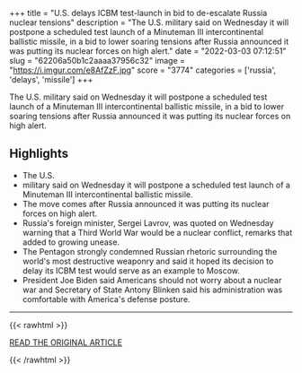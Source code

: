+++
title = "U.S. delays ICBM test-launch in bid to de-escalate Russia nuclear tensions"
description = "The U.S. military said on Wednesday it will postpone a scheduled test launch of a Minuteman III intercontinental ballistic missile, in a bid to lower soaring tensions after Russia announced it was putting its nuclear forces on high alert."
date = "2022-03-03 07:12:51"
slug = "62206a50b1c2aaaa37956c32"
image = "https://i.imgur.com/e8AfZzF.jpg"
score = "3774"
categories = ['russia', 'delays', 'missile']
+++

The U.S. military said on Wednesday it will postpone a scheduled test launch of a Minuteman III intercontinental ballistic missile, in a bid to lower soaring tensions after Russia announced it was putting its nuclear forces on high alert.

## Highlights

- The U.S.
- military said on Wednesday it will postpone a scheduled test launch of a Minuteman III intercontinental ballistic missile.
- The move comes after Russia announced it was putting its nuclear forces on high alert.
- Russia's foreign minister, Sergei Lavrov, was quoted on Wednesday warning that a Third World War would be a nuclear conflict, remarks that added to growing unease.
- The Pentagon strongly condemned Russian rhetoric surrounding the world's most destructive weaponry and said it hoped its decision to delay its ICBM test would serve as an example to Moscow.
- President Joe Biden said Americans should not worry about a nuclear war and Secretary of State Antony Blinken said his administration was comfortable with America's defense posture.

---

{{< rawhtml >}}
  <p class="article-category">
    <a target="_blank" href="https://www.reuters.com/world/us/us-delays-icbm-test-launch-bid-de-escalate-russia-nuclear-tensions-2022-03-02/">READ THE ORIGINAL ARTICLE</a>
  </p>
{{< /rawhtml >}}
